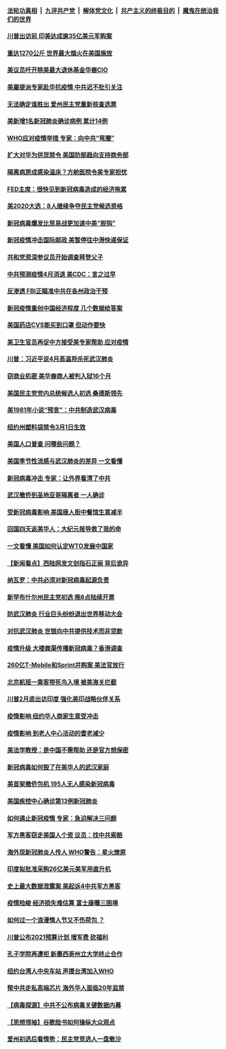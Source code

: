 ####  [法轮功真相](../../../../basic/blob/master/README.md?t=02131913) &nbsp;|&nbsp; [九评共产党](../../../../9ping.md/blob/master/README.md?t=02131913) &nbsp;|&nbsp; [解体党文化](../../../../jtdwh.md/blob/master/README.md?t=02131913)  &nbsp;|&nbsp; [共产主义的终极目的](../../../../gczydzjmd.md/blob/master/README.md?t=02131913) &nbsp;|&nbsp; [魔鬼在统治我们的世界](../../../../mgztzwmdsj.md/blob/master/README.md?t=02131913) 

#### [川普出访前 印美达成逾35亿美元军购案](../pages/nsc412/n11865444.md?t=02131913) 

#### [重达1270公斤 世界最大烟火在美国施放](../pages/nsc412/n11865198.md?t=02131913) 

#### [美议员吁开除美最大退休基金华裔CIO](../pages/nsc412/n11865230.md?t=02131913) 

#### [美屡提派专家赴华抗疫情 中共迟不批引关注](../pages/nsc412/n11864719.md?t=02131913) 

#### [无法确定谁胜出 爱州民主党重新核查选票](../pages/nsc412/n11864830.md?t=02131913) 

#### [美新增1名新冠肺炎确诊病例 累计14例](../pages/nsc412/n11864893.md?t=02131913) 

#### [WHO应对疫情举措 专家：向中共“弯腰”](../pages/nsc412/n11864727.md?t=02131913) 

#### [扩大对华为供货禁令 美国防部趋向支持商务部](../pages/nsc412/n11864773.md?t=02131913) 

#### [隔离病房成感染温床？方舱医院令美专家担忧](../pages/nsc412/n11864575.md?t=02131913) 

#### [FED主席：很快见到新冠病毒造成的经济拖累](../pages/nsc412/n11864507.md?t=02131913) 

#### [美2020大选：8人继续争夺民主党候选资格](../pages/nsc412/n11864327.md?t=02131913) 

#### [新冠病毒爆发比贸易战更加速中美“脱钩”](../pages/nsc412/n11864470.md?t=02131913) 

#### [新冠疫情冲击国际邮政 美暂停往中港快递保证](../pages/nsc412/n11864207.md?t=02131913) 

#### [共和党资深参议员开始调查拜登父子](../pages/nsc412/n11863984.md?t=02131913) 

#### [中共预测疫情4月消退 美CDC：言之过早](../pages/nsc412/n11864310.md?t=02131913) 

#### [反渗透 FBI正瞄准中共在各州政治干预](../pages/nsc412/n11864300.md?t=02131913) 

#### [新冠疫情重创中国经济程度 几个数据给答案](../pages/nsc412/n11864203.md?t=02131913) 

#### [美国药店CVS能买到口罩 但动作要快](../pages/nsc412/n11862438.md?t=02131913) 

#### [美卫生官员再促中方接受美专家帮助 应对疫情](../pages/nsc412/n11864043.md?t=02131913) 

#### [川普：习近平说4月高温将杀死武汉肺炎](../pages/nsc412/n11860814.md?t=02131913) 

#### [窃商业机密 美华裔商人被判入狱16个月](../pages/nsc412/n11863911.md?t=02131913) 

#### [美国民主党党内总统候选人初选 桑德斯领先](../pages/nsc412/n11863475.md?t=02131913) 

#### [美1981年小说“预言”：中共制造武汉病毒](../pages/nsc412/n11863306.md?t=02131913) 

#### [纽约州塑料袋禁令3月1日生效](../pages/nsc412/n11862832.md?t=02131913) 

#### [美国人口普查  问哪些问题？](../pages/nsc412/n11862808.md?t=02131913) 

#### [美国季节性流感与武汉肺炎的差异 一文看懂](../pages/nsc412/n11862428.md?t=02131913) 

#### [新冠病毒冲击 专家：让外界看清了中共](../pages/nsc412/n11862280.md?t=02131913) 

#### [武汉撤侨到圣地亚哥隔离者 一人确诊](../pages/nsc412/n11862460.md?t=02131913) 

#### [受新冠病毒影响 美国唐人街中餐馆生意减半](../pages/nsc412/n11861940.md?t=02131913) 

#### [回国四天返美华人：大纪元报导救了我的命](../pages/nsc412/n11862181.md?t=02131913) 

#### [一文看懂 美国如何认定WTO发展中国家](../pages/nsc412/n11862051.md?t=02131913) 

#### [【新闻看点】西陆网发文剑指石正丽 背后诡异](../pages/nsc412/n11861792.md?t=02131913) 

#### [纳瓦罗：中共必须对新冠病毒起源负责](../pages/nsc412/n11861810.md?t=02131913) 

#### [新罕布什尔州民主党初选 晚8点陆续开票](../pages/nsc412/n11861872.md?t=02131913) 

#### [防武汉肺炎 行业巨头纷纷退出世界移动大会](../pages/nsc412/n11861795.md?t=02131913) 

#### [对抗武汉肺炎 世银向中共提供技术而非贷款](../pages/nsc412/n11861652.md?t=02131913) 

#### [疫情升级 大楼粪渠传播新冠病毒？香港调查](../pages/nsc412/n11861556.md?t=02131913) 

#### [260亿T-Mobile和Sprint并购案 美法官放行](../pages/nsc412/n11861511.md?t=02131913) 

#### [北京航班一乘客带死鸟入境 被美海关拦截](../pages/nsc412/n11861317.md?t=02131913) 

#### [川普2月底出访印度 强化美印战略伙伴关系](../pages/nsc412/n11860557.md?t=02131913) 

#### [疫情影响  纽约华人商家生意受冲击](../pages/nsc412/n11860284.md?t=02131913) 

#### [疫情影响  到老人中心活动的耆老减少](../pages/nsc412/n11860199.md?t=02131913) 

#### [美法学教授：是中国不需帮助 还是官方想保密](../pages/nsc412/n11859492.md?t=02131913) 

#### [新冠病毒如何毁了在美华人的武汉家庭](../pages/nsc412/n11859524.md?t=02131913) 

#### [美首架撤侨包机 195人无人感染新冠病毒](../pages/nsc412/n11859908.md?t=02131913) 

#### [美国疾控中心确诊第13例新冠肺炎](../pages/nsc412/n11859966.md?t=02131913) 

#### [如何遏止新冠疫情 专家：急迫解决三问题](../pages/nsc412/n11859685.md?t=02131913) 

#### [军方黑客窃走美国人个资 议员：找中共索赔](../pages/nsc412/n11859371.md?t=02131913) 

#### [海外现新冠肺炎人传人 WHO警告：星火燎原](../pages/nsc412/n11859252.md?t=02131913) 

#### [印度拟批准采购26亿美元美军用直升机](../pages/nsc412/n11859143.md?t=02131913) 

#### [史上最大数据泄露案 美起诉4中共军方黑客](../pages/nsc412/n11859115.md?t=02131913) 

#### [疫情险峻 经济损失难估算 富士康曝三困境](../pages/nsc412/n11859120.md?t=02131913) 

#### [如何过一个浪漫情人节又不伤荷包 ？](../pages/nsc412/n11858969.md?t=02131913) 

#### [川普公布2021预算计划 增军费 砍福利](../pages/nsc412/n11859012.md?t=02131913) 

#### [孔子学院再遭拒 新墨西哥州立大学终止合作](../pages/nsc412/n11858661.md?t=02131913) 

#### [纽约台湾人中央车站  声援台湾加入WHO](../pages/nsc412/n11857757.md?t=02131913) 

#### [帮中共走私高端芯片 海外华人面临20年监禁](../pages/nsc412/n11855016.md?t=02131913) 

#### [【病毒探源】中共不公布病毒关键数据内幕](../pages/nsc412/n11856584.md?t=02131913) 

#### [【思想领袖】谷歌脸书如何操纵大众观点](../pages/nsc412/n11680874.md?t=02131913) 

#### [爱州初选后看情势：民主党竞选人一盘散沙](../pages/nsc412/n11856557.md?t=02131913) 

